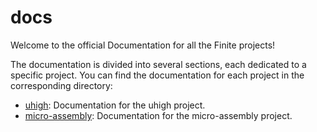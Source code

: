 # docs


Welcome to the official Documentation for all the Finite projects!


The documentation is divided into several sections, each dedicated to a specific project. You can find the documentation for each project in the corresponding directory:
- [uhigh](uhigh/html/index.html): Documentation for the uhigh project.
- [micro-assembly](micro-assembly/html/index.html): Documentation for the micro-assembly project.